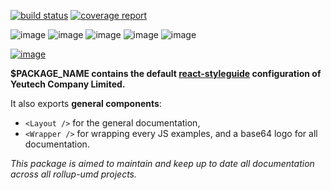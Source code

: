 [![build status]($CI_PROJECT_URL/badges/$PACKAGE_VERSION/build.svg)]($CI_PROJECT_URL/commits/$PACKAGE_VERSION)
[![coverage report]($CI_PROJECT_URL/badges/$PACKAGE_VERSION/coverage.svg)]($CI_PROJECT_URL/commits/$PACKAGE_VERSION)

![image](https://img.shields.io/badge/version-$PACKAGE_VERSION-green.svg)
![image](https://img.shields.io/badge/node-$NODE_VERSION-brightgreen.svg)
![image](https://img.shields.io/badge/npm-$NPM_VERSION-red.svg)
![image](https://img.shields.io/badge/PRs-welcome-brightgreen.svg)
![image]($IMG_SHIELD_PUBLISHING)

[![image](https://user-images.githubusercontent.com/1866564/38087911-2f85c6e2-3384-11e8-9383-676504307e3f.png)]($CI_PROJECT_URL)

**$PACKAGE_NAME contains the default [react-styleguide](https://react-styleguidist.js.org/) configuration of Yeutech Company Limited.**

It also exports **general components**: 
* `<Layout />` for the general documentation, 
* `<Wrapper />` for wrapping every JS examples, and a base64 logo for all documentation.

*This package is aimed to maintain and keep up to date all documentation across all rollup-umd projects.*

